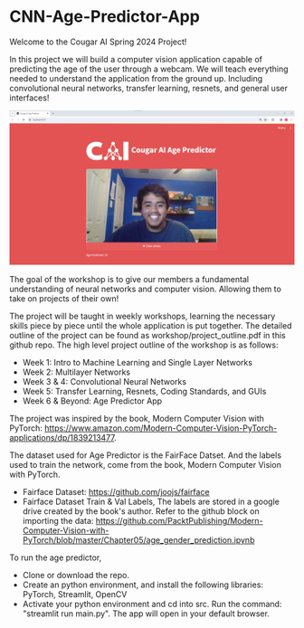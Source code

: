 # CNN-Age-Predictor-App

Welcome to the Cougar AI Spring 2024 Project!

In this project we will build a computer vision application capable of predicting the age of the user through a webcam. We will teach everything needed to understand the application from the ground up. Including convolutional neural networks, transfer learning, resnets, and general user interfaces!

![alt text](blob/app_picture.jpg?raw=true)

The goal of the workshop is to give our members a fundamental understanding of neural networks and computer vision. Allowing them to take on projects of their own!

The project will be taught in weekly workshops, learning the necessary skills piece by piece until the whole application is put together. The detailed outline of the project can be found as workshop/project_outline.pdf in this github repo. The high level project outline of the workshop is as follows:
  - Week 1: Intro to Machine Learning and Single Layer Networks
  - Week 2: Multilayer Networks
  - Week 3 & 4: Convolutional Neural Networks
  - Week 5: Transfer Learning, Resnets, Coding Standards, and GUIs
  - Week 6 & Beyond: Age Predictor App

The project was inspired by the book, Modern Computer Vision with PyTorch: https://www.amazon.com/Modern-Computer-Vision-PyTorch-applications/dp/1839213477. 

The dataset used for Age Predictor is the FairFace Datset. And the labels used to train the network, come from the book, Modern Computer Vision with PyTorch.
  - Fairface Dataset: https://github.com/joojs/fairface
  - Fairface Dataset Train & Val Labels, The labels are stored in a google drive created by the book's author. Refer to the github block on importing the data: https://github.com/PacktPublishing/Modern-Computer-Vision-with-PyTorch/blob/master/Chapter05/age_gender_prediction.ipynb

To run the age predictor, 
  - Clone or download the repo.
  -  Create an python environment, and install the following libraries: PyTorch, Streamlit, OpenCV 
  -  Activate your python environment and cd into src. Run the command: "streamlit run main.py". The app will open in your default browser.

